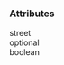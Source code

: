 <div class="attributes">
    <div class="attributesTitle">
        <h3 class="attributesTitleText">Attributes</h3></div>
    <div class="attributesList">
        <div class="attributeObject">
            <div class="attributeObjectMembers">
                <div class="attributeObjectMemberContainer">
                    <div class="attributeObjectMember isExpanded">
                        <div class="attributeObjectMemberToggle">
                            <div class="attributeToggle isExpanded"><span class="attributeToggleIcon"></span></div>
                        </div>
                        <div class="attributeObjectMemberKey">
                            <div class="attributeKey">street</div>
                        </div>
                        <div class="attributeObjectMemberRequirement">
                            <div class="attributeRequirement isOptional"><span class="attributeRequirementIcon"></span><span class="attributeRequirementTooltip"><div class="attributeTooltip"><span class="attributeTooltipText">optional</span></div>
                            </span>
                        </div>
                    </div>
                    <div class="attributeObjectMemberDescription">
                        <noscript></noscript>
                    </div>
                    <div class="attributeObjectMemberType">
                        <div class="attributeType">boolean</div>
                    </div>
                </div>
            </div>
        </div>
    </div>
</div>
</div>